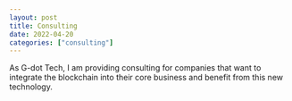 ```yaml
---
layout: post
title: Consulting
date: 2022-04-20
categories: ["consulting"]
---
```


As G-dot Tech, I am providing consulting for companies that want to integrate the blockchain into their core business and benefit from this new technology.
